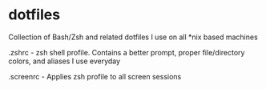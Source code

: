 # dotfiles
Collection of Bash/Zsh and related dotfiles I use on all *nix based machines


.zshrc - zsh shell profile. Contains a better prompt, proper file/directory colors, and aliases I use everyday

.screenrc - Applies zsh profile to all screen sessions
